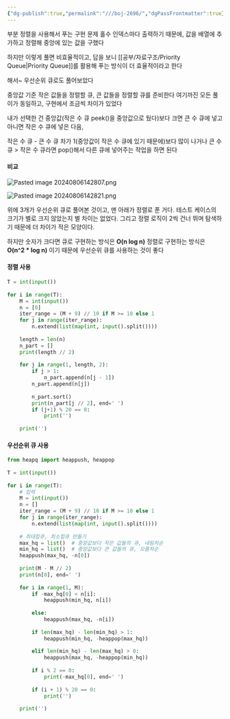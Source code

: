 ```yaml
---
{"dg-publish":true,"permalink":"///boj-2696/","dgPassFrontmatter":true}
---
```



부분 정렬을 사용해서 푸는 구현 문제
홀수 인덱스마다 출력하기 때문에, 값을 배열에 추가하고 정렬해 중앙에 있는 값을 구했다

하지만 이렇게 풀면 비효율적이고, 답을 보니 [[공부/자료구조/Priority Queue\|Priority Queue]]를 활용해 푸는 방식이 더 효율적이라고 한다

해서~ 우선순위 큐로도 풀어보았다

중앙값 기준 작은 값들을 정렬할 큐, 큰 값들을 정렬할 큐를 준비한다
여기까진 모든 풀이가 동일하고, 구현에서 조금씩 차이가 있었다

내가 선택한 건 중앙값(작은 수 큐 peek()을 중앙값으로 뒀다)보다 크면 큰 수 큐에 넣고
아니면 작은 수 큐에 넣은 다음,

작은 수 큐 - 큰 수 큐 차가 1(중앙값이 작은 수 큐에 있기 때문에)보다 많이 나거나
큰 수 큐 > 작은 수 큐라면 pop()해서 다른 큐에 넣어주는 작업을 하면 된다

#### 비교

![Pasted image 20240806142807.png](/img/user/%EC%B2%A8%EB%B6%80%ED%8C%8C%EC%9D%BC/Pasted%20image%2020240806142807.png)

![Pasted image 20240806142821.png](/img/user/%EC%B2%A8%EB%B6%80%ED%8C%8C%EC%9D%BC/Pasted%20image%2020240806142821.png)

위에 3개가 우선순위 큐로 풀어본 것이고, 맨 아래가 정렬로 푼 거다. 테스트 케이스의 크기가 별로 크지 않았는지 별 차이는 없었다. 그리고 정렬 로직이 2씩 건너 뛰며 탐색하기 때문에 더 차이가 적은 모양이다.

하지만 숫자가 크다면 큐로 구현하는 방식은 **O(n log n)**
정렬로 구현하는 방식은 **O(n^2 * log n)** 이기 때문에 우선순위 큐를 사용하는 것이 좋다
#### 정렬 사용

```python
T = int(input())  
  
for i in range(T):  
    M = int(input())  
    n = [0]  
    iter_range = (M + 9) // 10 if M >= 10 else 1  
    for j in range(iter_range):  
        n.extend(list(map(int, input().split())))  
  
    length = len(n)  
    n_part = []  
    print(length // 2)  
  
    for j in range(1, length, 2):  
        if j > 1:  
            n_part.append(n[j - 1])  
        n_part.append(n[j])  
  
        n_part.sort()  
        print(n_part[j // 2], end=' ')  
        if (j+1) % 20 == 0:  
            print('')  
  
    print('')
```

#### 우선순위 큐 사용
```python
from heapq import heappush, heappop  
  
T = int(input())  
  
for i in range(T):  
    # 입력  
    M = int(input())  
    n = []  
    iter_range = (M + 9) // 10 if M >= 10 else 1  
    for j in range(iter_range):  
        n.extend(list(map(int, input().split())))  
  
    # 최대힙큐, 최소힙큐 만들기  
    max_hq = list()  # 중앙값보다 작은 값들의 큐, 내림차순  
    min_hq = list()  # 중앙값보다 큰 값들의 큐, 오름차순  
    heappush(max_hq, -n[0])  
  
    print(M - M // 2)  
    print(n[0], end=' ')  
  
    for i in range(1, M):  
        if -max_hq[0] < n[i]:  
            heappush(min_hq, n[i])  
  
        else:  
            heappush(max_hq, -n[i])  
  
        if len(max_hq) - len(min_hq) > 1:  
            heappush(min_hq, -heappop(max_hq))  
  
        elif len(min_hq) - len(max_hq) > 0:  
            heappush(max_hq, -heappop(min_hq))  
  
        if i % 2 == 0:  
            print(-max_hq[0], end=' ')  
  
        if (i + 1) % 20 == 0:  
            print('')  
  
    print('')
```